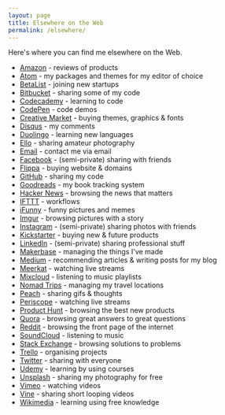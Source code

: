 ```yaml
---
layout: page
title: Elsewhere on the Web
permalink: /elsewhere/
---
```


Here's where you can find me elsewhere on the Web.

- [Amazon](https://www.amazon.co.uk/gp/profile/AQ1PI9JYK1YBD) - reviews of products
- [Atom](https://atom.io/users/davisonio) - my packages and themes for my editor of choice
- [BetaList](https://betalist.com/@davisonio) - joining new startups
- [Bitbucket](https://bitbucket.org/davisonio/) - sharing some of my code
- [Codecademy](https://www.codecademy.com/davisonio) - learning to code
- [CodePen](http://codepen.io/davisonio/) - code demos
- [Creative Market](https://creativemarket.com/davisonio) - buying themes, graphics & fonts
- [Disqus](https://disqus.com/by/davisonio/) - my comments
- [Duolingo](https://www.duolingo.com/davisonio) - learning new languages
- [Ello](https://ello.co/davisonio) - sharing amateur photography
- [Email](mailto:craig@davison.io) - contact me via email
- [Facebook](https://www.facebook.com/craigdavisonio) - (semi-private) sharing with friends
- [Flippa](https://flippa.com/users/926571) - buying website & domains
- [GitHub](https://github.com/davisonio) - sharing my code
- [Goodreads](https://www.goodreads.com/davisonio) - my book tracking system
- [Hacker News](https://news.ycombinator.com/user?id=davisonio) - browsing the news that matters
- [IFTTT](https://ifttt.com/p/davisonio) - workflows
- [iFunny](http://ifunny.co/davisonio) - funny pictures and memes
- [Imgur](https://imgur.com/user/davisonio) - browsing pictures with a story
- [Instagram](https://www.instagram.com/craigdavisonio/) - (semi-private) sharing photos with friends
- [Kickstarter](https://www.kickstarter.com/profile/davisonio) - buying new & future products
- [LinkedIn](http://uk.linkedin.com/in/davisonio) - (semi-private) sharing professional stuff
- [Makerbase](https://makerbase.co/m/x75bg4) - managing the things I've made
- [Medium](https://medium.com/@davisonio) - recommending articles & writing posts for my blog
- [Meerkat](https://meerkatapp.co/davisonio) - watching live streams
- [Mixcloud](https://www.mixcloud.com/davisonio/) - listening to music playlists
- [Nomad Trips](https://nomadtrips.co/davisonio) - managing my travel locations
- [Peach](http://peach.cool/add/davisonio) - sharing gifs & thoughts
- [Periscope](https://www.periscope.tv/davisonio) - watching live streams
- [Product Hunt](https://www.producthunt.com/@davisonio) - browsing the best new products
- [Quora](https://www.quora.com/profile/Craig-Davison-3) - browsing great answers to great questions
- [Reddit](https://www.reddit.com/user/davisonio/) - browsing the front page of the internet
- [SoundCloud](https://soundcloud.com/davisonio) - listening to music
- [Stack Exchange](https://stackexchange.com/users/6582211/craig-davison) - browsing solutions to problems
- [Trello](https://trello.com/davisonio) - organising projects
- [Twitter](https://twitter.com/davisonio) - sharing with everyone
- [Udemy](https://www.udemy.com/user/craig-davison/) - learning by using courses
- [Unsplash](https://unsplash.com/@davisonio) - sharing my photography for free
- [Vimeo](https://vimeo.com/davisonio) - watching videos
- [Vine](https://vine.co/davisonio) - sharing short looping videos
- [Wikimedia](https://meta.wikimedia.org/wiki/User:Davisonio) - learning using free knowledge
